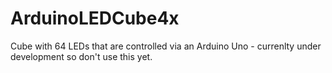 ArduinoLEDCube4x
================

Cube with 64 LEDs that are controlled via an Arduino Uno - currenlty under development so don't use this yet.
